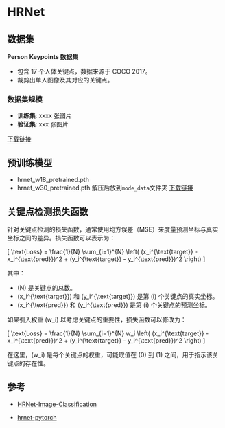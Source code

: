 
# HRNet

## 数据集
**Person Keypoints 数据集**

- 包含 17 个人体关键点，数据来源于 COCO 2017。
- 裁剪出单人图像及其对应的关键点。

### 数据集规模
- **训练集**: xxxx 张图片
- **验证集**: xxx 张图片

[下载链接](https://pan.quark.cn/s/fca45d701e44)


## 预训练模型
- hrnet_w18_pretrained.pth
- hrnet_w30_pretrained.pth
解压后放到`mode_data`文件夹
[下载链接](https://pan.quark.cn/s/b0235b1f041c)

## 关键点检测损失函数

针对关键点检测的损失函数，通常使用均方误差（MSE）来度量预测坐标与真实坐标之间的差异。损失函数可以表示为：

\[
\text{Loss} = \frac{1}{N} \sum_{i=1}^{N} \left( (x_i^{\text{target}} - x_i^{\text{pred}})^2 + (y_i^{\text{target}} - y_i^{\text{pred}})^2 \right)
\]

其中：
- \(N\) 是关键点的总数。
- \(x_i^{\text{target}}\) 和 \(y_i^{\text{target}}\) 是第 \(i\) 个关键点的真实坐标。
- \(x_i^{\text{pred}}\) 和 \(y_i^{\text{pred}}\) 是第 \(i\) 个关键点的预测坐标。

如果引入权重 \(w_i\) 以考虑关键点的重要性，损失函数可以修改为：

\[
\text{Loss} = \frac{1}{N} \sum_{i=1}^{N} w_i \left( (x_i^{\text{target}} - x_i^{\text{pred}})^2 + (y_i^{\text{target}} - y_i^{\text{pred}})^2 \right)
\]

在这里，\(w_i\) 是每个关键点的权重，可能取值在 \(0\) 到 \(1\) 之间，用于指示该关键点的存在性。

## 参考

- [HRNet-Image-Classification](https://github.com/HRNet/HRNet-Image-Classification)


- [hrnet-pytorch](https://github.com/bubbliiiing/hrnet-pytorch)

